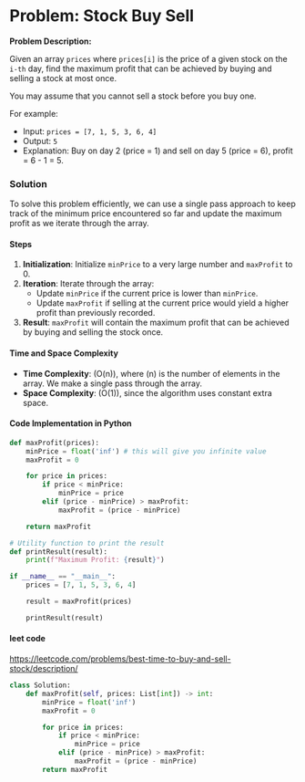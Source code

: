 # Problem: Stock Buy Sell

**Problem Description:**

Given an array `prices` where `prices[i]` is the price of a given stock on the `i-th` day, find the maximum profit that can be achieved by buying and selling a stock at most once.

You may assume that you cannot sell a stock before you buy one.

For example:

- Input: `prices = [7, 1, 5, 3, 6, 4]`
- Output: `5`
- Explanation: Buy on day 2 (price = 1) and sell on day 5 (price = 6), profit = 6 - 1 = 5.

### Solution

To solve this problem efficiently, we can use a single pass approach to keep track of the minimum price encountered so far and update the maximum profit as we iterate through the array.

#### Steps

1. **Initialization**: Initialize `minPrice` to a very large number and `maxProfit` to 0.
2. **Iteration**: Iterate through the array:
   - Update `minPrice` if the current price is lower than `minPrice`.
   - Update `maxProfit` if selling at the current price would yield a higher profit than previously recorded.
3. **Result**: `maxProfit` will contain the maximum profit that can be achieved by buying and selling the stock once.

#### Time and Space Complexity

- **Time Complexity**: \(O(n)\), where \(n\) is the number of elements in the array. We make a single pass through the array.
- **Space Complexity**: \(O(1)\), since the algorithm uses constant extra space.

#### Code Implementation in Python

```python
def maxProfit(prices):
    minPrice = float('inf') # this will give you infinite value
    maxProfit = 0

    for price in prices:
        if price < minPrice:
            minPrice = price
        elif (price - minPrice) > maxProfit:
            maxProfit = (price - minPrice)

    return maxProfit

# Utility function to print the result
def printResult(result):
    print(f"Maximum Profit: {result}")

if __name__ == "__main__":
    prices = [7, 1, 5, 3, 6, 4]

    result = maxProfit(prices)

    printResult(result)

```
<!-- 
#### Code Implementation in C++

```cpp
#include <iostream>
#include <vector>
using namespace std;

// Function to find the maximum profit from stock buy sell
int maxProfit(vector<int>& prices) {
    int minPrice = INT_MAX;
    int maxProfit = 0;

    for (int price : prices) {
        if (price < minPrice) {
            minPrice = price;
        } else if (price - minPrice > maxProfit) {
            maxProfit = price - minPrice;
        }
    }

    return maxProfit;
}

// Utility function to print the result
void printResult(int result) {
    cout << "Maximum Profit: " << result << endl;
}

int main() {
    vector<int> prices = {7, 1, 5, 3, 6, 4};

    int result = maxProfit(prices);

    printResult(result);

    return 0;
}
``` -->

#### leet code

<https://leetcode.com/problems/best-time-to-buy-and-sell-stock/description/>

```python
class Solution:
    def maxProfit(self, prices: List[int]) -> int:
        minPrice = float('inf')
        maxProfit = 0

        for price in prices:
            if price < minPrice:
                minPrice = price
            elif (price - minPrice) > maxProfit:
                maxProfit = (price - minPrice)
        return maxProfit
```
